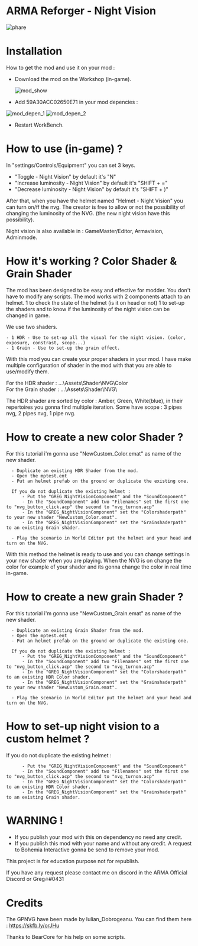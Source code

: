 # ARMA Reforger - Night Vision

![phare](https://user-images.githubusercontent.com/96597704/176443392-2c65c438-fa7b-4898-9edf-a4df7382cd7f.png)

# Installation

How to get the mod and use it on your mod :
  - Download the mod on the Workshop (in-game).
  
  
      ![mod_show](https://user-images.githubusercontent.com/96597704/176505636-6bede096-9bf1-4299-8227-b74bb1130cb3.png)
      
      
  - Add 59A30ACC02650E71 in your mod depencies :

   
![mod_depen_1](https://user-images.githubusercontent.com/96597704/176510335-762388e4-1dbb-4a23-9d01-4ba4f716eae9.png)
![mod_depen_2](https://user-images.githubusercontent.com/96597704/176510341-a21e3c9b-f415-4225-bcac-a79081979d55.png)      
      
      
  - Restart WorkBench.  


# How to use (in-game) ?

  In "settings/Controls/Equipment" you can set 3 keys.
  
  - "Toggle - Night Vision" by default it's "N"
  - "Increase luminosity - Night Vision" by default it's "SHIFT + ="
  - "Decrease luminosity - Night Vision" by default it's "SHIFT + )"

After that, when you have the helmet named "Helmet - Night Vision" you can turn on/ff the nvg. The creator is free to allow or not the possibility of changing the luminosity of the NVG. (the new night vision have this possibility).

Night vision is also available in : GameMaster/Editor, Armavision, Adminmode.
  

# How it's working ? Color Shader & Grain Shader
  The mod has been designed to be easy and effective for modder. You don't have to modify any scripts. The mod works with 2 components attach to an helmet.
1 to check the state of the helmet (is it on head or not)
1 to set-up the shaders and to know if the luminosity of the night vision can be changed in game.

We use two shaders. 

    - 1 HDR - Use to set-up all the visual for the night vision. (color, exposure, constrast, scope...)
    - 1 Grain - Use to set-up the grain effect.
      
      
With this mod you can create your proper shaders in your mod. I have make multiple configuration of shader in the mod with that you are able to use/modify them.


For the HDR shader : ...\Assets\Shader\NVG\Color\
For the Grain shader : ...\Assets\Shader\NVG\


The HDR shader are sorted by color : Amber, Green, White(blue),
in their repertoires you gonna find multiple iteration. Some have scope : 3 pipes nvg, 2 pipes nvg, 1 pipe nvg. 


# How to create a new color Shader ?
For this tutorial i'm gonna use "NewCustom_Color.emat" as name of the new shader.
    
      - Duplicate an existing HDR Shader from the mod. 
      - Open the mptest.ent
      - Put an helmet prefab on the ground or duplicate the existing one.
      
      If you do not duplicate the existing helmet :
          - Put the "GREG_NightVisionComponent" and the "SoundComponent"
          - In the "SoundComponent" add two "Filenames" set the first one to "nvg_button_click.acp" the second to "nvg_turnon.acp"
          - In the "GREG_NightVisionComponent" set the "Colorshaderpath" to your new shader "NewCustom_Color.emat".
          - In the "GREG_NightVisionComponent" set the "Grainshaderpath" to an existing Grain shader.
          
      - Play the scenario in World Editor put the helmet and your head and turn on the NVG.
      
 With this method the helmet is ready to use and you can change settings in your new shader when you are playing. When the NVG is on change the color for example of your shader and its gonna change the color in real time in-game.
      
      
# How to create a new grain Shader ?
For this tutorial i'm gonna use "NewCustom_Grain.emat" as name of the new shader.
    
      - Duplicate an existing Grain Shader from the mod. 
      - Open the mptest.ent
      - Put an helmet prefab on the ground or duplicate the existing one.
      
      If you do not duplicate the existing helmet :
          - Put the "GREG_NightVisionComponent" and the "SoundComponent"
          - In the "SoundComponent" add two "Filenames" set the first one to "nvg_button_click.acp" the second to "nvg_turnon.acp"
          - In the "GREG_NightVisionComponent" set the "Colorshaderpath" to an existing HDR Color shader.
          - In the "GREG_NightVisionComponent" set the "Grainshaderpath" to your new shader "NewCustom_Grain.emat".
          
      - Play the scenario in World Editor put the helmet and your head and turn on the NVG.
# How to set-up night vision to a custom helmet ?
 
If you do not duplicate the existing helmet :

          - Put the "GREG_NightVisionComponent" and the "SoundComponent"
          - In the "SoundComponent" add two "Filenames" set the first one to "nvg_button_click.acp" the second to "nvg_turnon.acp"
          - In the "GREG_NightVisionComponent" set the "Colorshaderpath" to an existing HDR Color shader.
          - In the "GREG_NightVisionComponent" set the "Grainshaderpath" to an existing Grain shader.


# WARNING !

- If you publish your mod with this on dependency no need any credit.
- If you publish this mod with your name and without any credit. A request to Bohemia Interactive gonna be send to remove your mod.

This project is for education purpose not for republish.


If you have any request please contact me on discord in the ARMA Official Discord or Greg🔥#0431

# Credits

The GPNVG have been made by Iulian_Dobrogeanu. You can find them here : https://skfb.ly/orJHu

Thanks to BearCore for his help on some scripts.

